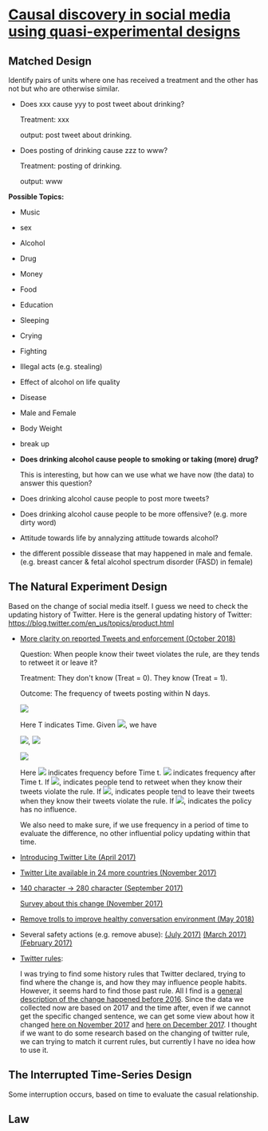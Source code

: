 # [Causal discovery in social media using quasi-experimental designs](https://dl.acm.org/citation.cfm?id=1964859)

## Matched Design
Identify pairs of units where one has received a treatment and the other has not but who are otherwise similar.

- Does xxx cause yyy to post tweet about drinking?

  Treatment: xxx

  output: post tweet about drinking.

- Does posting of drinking cause zzz to www?

  Treatment: posting of drinking.

  output: www
  
**Possible Topics:** 
  - Music
  - sex
  - Alcohol
  - Drug
  - Money
  - Food
  - Education
  - Sleeping
  - Crying
  - Fighting
  - Illegal acts (e.g. stealing)
  - Effect of alcohol on life quality
  - Disease
  - Male and Female
  - Body Weight
  - break up
  - **Does drinking alcohol cause people to smoking or taking (more) drug?**
  
    This is interesting, but how can we use what we have now (the data) to answer this question?
  - Does drinking alcohol cause people to post more tweets?
  - Does drinking alcohol cause people to be more offensive? (e.g. more dirty word)
  - Attitude towards life by annalyzing attitude towards alcohol?
  - the different possible dissease that may happened in male and female. (e.g. breast cancer & fetal alcohol spectrum disorder (FASD) in female) 

## The Natural Experiment Design
Based on the change of social media itself. I guess we need to check the updating history of Twitter. Here is the general updating history of Twitter: https://blog.twitter.com/en_us/topics/product.html

- [More clarity on reported Tweets and enforcement (October 2018)](https://blog.twitter.com/en_us/topics/product/2018/more-clarity-on-reported-tweets-and-enforcement.html)
    
  Question: When people know their tweet violates the rule, are they tends to retweet it or leave it?
  
  Treatment: They don't know (Treat = 0). They know (Treat = 1). 
  
  Outcome: The frequency of tweets posting within N days. 

  ![](http://latex.codecogs.com/gif.latex?T<t,Treat\=0;T\\geq{t},Treat\=1)

  Here T indicates Time. Given ![](http://latex.codecogs.com/gif.latex?N\\in\\{1,3,5,10,15,20,25,30\\}), we have
    
  ![](http://latex.codecogs.com/gif.latex?freq_{before}\=\\frac{\\sum_{i\=t-N}^{t}num_i(posting)}{N}),  ![](http://latex.codecogs.com/gif.latex?freq_{after}\=\\frac{\\sum_{i\=t}^{t+N}num_i(posting)}{N})
  

  ![](http://latex.codecogs.com/gif.latex?diff\=freq_{before}-freq_{after})

  Here ![](http://latex.codecogs.com/gif.latex?freq_{before}) indicates frequency before Time t. ![](http://latex.codecogs.com/gif.latex?freq_{after}) indicates frequency after Time t. 
  If ![](http://latex.codecogs.com/gif.latex?diff<0), indicates people tend to retweet when they know their tweets violate the rule. 
  If ![](http://latex.codecogs.com/gif.latex?diff>0), indicates people tend to leave their tweets when they know their tweets violate the rule. 
  If ![](http://latex.codecogs.com/gif.latex?diff\\to0), indicates the policy has no influence. 

  We also need to make sure, if we use frequency in a period of time to evaluate the difference, no other influential policy updating within that time.



- [Introducing Twitter Lite (April 2017)](https://blog.twitter.com/en_us/topics/product/2017/introducing-twitter-lite.html)
- [Twitter Lite available in 24 more countries (November 2017)](https://blog.twitter.com/en_us/topics/product/2017/twitter-lite-in-the-google-play-store-in-24-more-countries.html) 
- [140 character -> 280 character (September 2017)](https://blog.twitter.com/official/en_us/topics/product/2017/Giving-you-more-characters-to-express-yourself.html)

  [Survey about this change (November 2017)](https://blog.twitter.com/en_us/topics/product/2017/tweetingmadeeasier.html)

- [Remove trolls to improve healthy conversation environment (May 2018)](https://blog.twitter.com/en_us/topics/product/2018/Serving_Healthy_Conversation.html)

- Several safety actions (e.g. remove abuse):
  [(July 2017)](https://blog.twitter.com/en_us/topics/product/2017/Our-Safety-Work-Results-Update.html)
  [(March 2017)](https://blog.twitter.com/en_us/topics/product/2017/our-latest-update-on-safety.html)
  [(February 2017)](https://blog.twitter.com/en_us/topics/product/2017/an-update-on-safety.html)

- [Twitter rules](https://help.twitter.com/en/rules-and-policies/twitter-rules): 

  I was trying to find some history rules that Twitter declared, trying to find where the change is, and how they may influence people habits. However, it seems hard to find those past rule. All I find is a [general description of the change happened before 2016](https://www.vice.com/en_us/article/z43xw3/the-history-of-twitters-rules). Since the data we collected now are based on 2017 and the time after, even if we cannot get the specific changed sentence, we can get some view about how it changed [here on November 2017](https://blog.twitter.com/en_us/topics/company/2017/Clarifying_The_Twitter_Rules.html) and [here on December 2017](https://blog.twitter.com/en_us/topics/company/2017/safetypoliciesdec2017.html). I thought if we want to do some research based on the changing of twitter rule, we can trying to match it current rules, but currently I have no idea how to use it.




## The Interrupted Time-Series Design
Some interruption occurs, based on time to evaluate the casual relationship.


## Law





